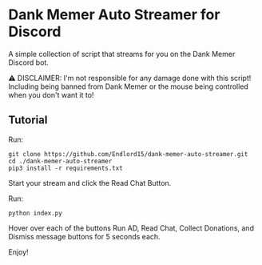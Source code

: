 # Dank Memer Auto Streamer for Discord

A simple collection of script that streams for you on the Dank Memer Discord bot.

⚠️ DISCLAIMER: I'm not responsible for any damage done with this script! Including being banned from Dank Memer or the mouse being controlled when you don't want it to!

## Tutorial

Run:

```
git clone https://github.com/Endlord15/dank-memer-auto-streamer.git
cd ./dank-memer-auto-streamer
pip3 install -r requirements.txt
```

Start your stream and click the Read Chat Button.

Run:

```
python index.py
```

Hover over each of the buttons Run AD, Read Chat, Collect Donations, and Dismiss message buttons for 5 seconds each.

Enjoy!
